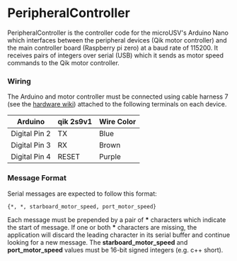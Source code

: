 # PeripheralController

PeripheralController is the controller code for the microUSV's Arduino Nano which interfaces between the peripheral devices (Qik motor controller) and the main controller board (Raspberry pi zero) at a baud rate of 115200. It receives pairs of integers over serial (USB) which it sends as motor speed commands to the Qik motor controller. 

### Wiring

The Arduino and motor controller must be connected using cable harness 7 (see the [hardware wiki](https://osf.io/k7a8p/wiki/08.%20Wiring/)) attached to the following terminals on each device.

Arduino | qik 2s9v1 | Wire Color
------- | --------- | ----------
Digital Pin 2 | TX | Blue
Digital Pin 3 | RX | Brown
Digital Pin 4 | RESET | Purple

### Message Format

Serial messages are expected to follow this format:

```
{*, *, starboard_motor_speed, port_motor_speed}
```

Each message must be prepended by a pair of __*__ characters which indicate the start of message. If one or both __*__ characters are missing, the application will discard the leading character in its serial buffer and continue looking for a new message. The **starboard_motor_speed** and **port_motor_speed** values must be 16-bit signed integers (e.g. c++ short).
